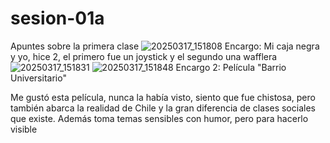 # sesion-01a

Apuntes sobre la primera clase
![20250317_151808](https://github.com/user-attachments/assets/d932228b-4217-44b7-8d16-43078d2b8cfb)
Encargo: Mi caja negra y yo, hice 2, el primero fue un joystick y el segundo una wafflera
![20250317_151831](https://github.com/user-attachments/assets/50eef9be-293b-42ba-a2c4-7c7ab3c2d47e)
![20250317_151848](https://github.com/user-attachments/assets/bd363739-3f23-42c3-9b59-a5b306ea0be4)
Encargo 2: Película "Barrio Universitario"

Me gustó esta película, nunca la había visto, siento que fue chistosa, pero también abarca la realidad de Chile y la gran diferencia de clases sociales que existe. Además toma temas sensibles con humor, pero para hacerlo visible

